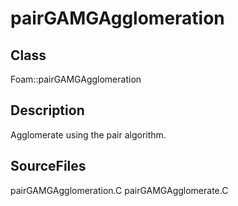 # pairGAMGAgglomeration 
## Class
Foam::pairGAMGAgglomeration

## Description
Agglomerate using the pair algorithm.

## SourceFiles
pairGAMGAgglomeration.C
pairGAMGAgglomerate.C

